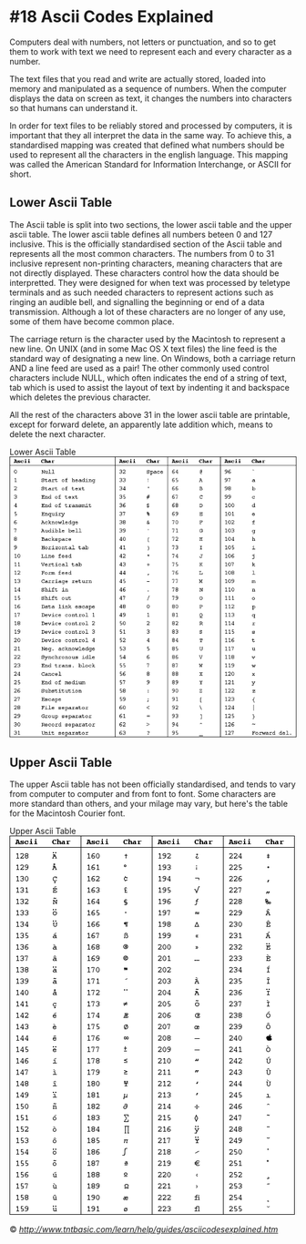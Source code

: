 # #18 Ascii Codes Explained
Computers deal with numbers, not letters or punctuation, and so to get them to work with text we need to represent each and every character as a number.

The text files that you read and write are actually stored, loaded into memory and manipulated as a sequence of numbers. When the computer displays the data on screen as text, it changes the numbers into characters so that humans can understand it.

In order for text files to be reliably stored and processed by computers, it is important that they all interpret the data in the same way. To achieve this, a standardised mapping was created that defined what numbers should be used to represent all the characters in the english language. This mapping was called the American Standard for Information Interchange, or ASCII for short.

## Lower Ascii Table

The Ascii table is split into two sections, the lower ascii table and the upper ascii table. The lower ascii table defines all numbers beteen 0 and 127 inclusive. This is the officially standardised section of the Ascii table and represents all the most common characters.
The numbers from 0 to 31 inclusive represent non-printing characters, meaning characters that are not directly displayed. These characters control how the data should be interpretted. They were designed for when text was processed by teletype terminals and as such needed characters to represent actions such as ringing an audible bell, and signalling the beginning or end of a data transmission. Although a lot of these characters are no longer of any use, some of them have become common place.

The carriage return is the character used by the Macintosh to represent a new line. On UNIX (and in some Mac OS X text files) the line feed is the standard way of designating a new line. On Windows, both a carriage return AND a line feed are used as a pair! The other commonly used control characters include NULL, which often indicates the end of a string of text, tab which is used to assist the layout of text by indenting it and backspace which deletes the previous character.

All the rest of the characters above 31 in the lower ascii table are printable, except for forward delete, an apparently late addition which, means to delete the next character.

Lower Ascii Table    
![Lower Ascii Table](https://github.com/dat17v1/18_ASCII/raw/master/Materials/lowerasciitable.gif)

## Upper Ascii Table

The upper Ascii table has not been officially standardised, and tends to vary from computer to computer and from font to font. Some characters are more standard than others, and your milage may vary, but here's the table for the Macintosh Courier font.

Upper Ascii Table    
![Upper Ascii Table](https://github.com/dat17v1/18_ASCII/raw/master/Materials/upperasciitable.gif)



&copy; _http://www.tntbasic.com/learn/help/guides/asciicodesexplained.htm_

